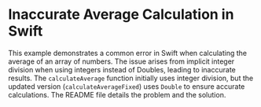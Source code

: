 # Inaccurate Average Calculation in Swift
This example demonstrates a common error in Swift when calculating the average of an array of numbers. The issue arises from implicit integer division when using integers instead of Doubles, leading to inaccurate results.
The `calculateAverage` function initially uses integer division, but the updated version (`calculateAverageFixed`) uses `Double` to ensure accurate calculations.  The README file details the problem and the solution.